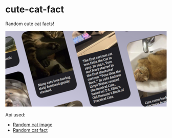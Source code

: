 # cute-cat-fact
Random cute cat facts!

![Screenshot](https://raw.githubusercontent.com/Febri-i/cute-cat-fact/main/thumbnail.png)

Api used:
- [Random cat image](https://cataas.com/)
- [Random cat fact](https://catfact.ninja/)
